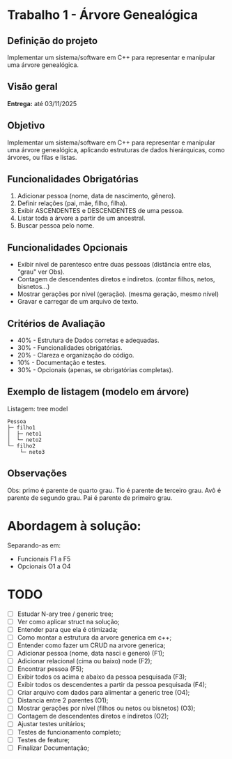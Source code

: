 # Trabalho 1 - Árvore Genealógica

## Definição do projeto

Implementar um sistema/software em C++ para representar e manipular uma árvore
genealógica.

## Visão geral

**Entrega:** até 03/11/2025

## Objetivo

Implementar um sistema/software em C++ para representar e manipular uma árvore
genealógica, aplicando estruturas de dados hierárquicas, como árvores, ou filas
e listas.

## Funcionalidades Obrigatórias

1. Adicionar pessoa (nome, data de nascimento, gênero).
2. Definir relações (pai, mãe, filho, filha).
3. Exibir ASCENDENTES e DESCENDENTES de uma pessoa.
4. Listar toda a árvore a partir de um ancestral.
5. Buscar pessoa pelo nome.

## Funcionalidades Opcionais

- Exibir nível de parentesco entre duas pessoas (distância entre elas, "grau"
  ver Obs).
- Contagem de descendentes diretos e indiretos. (contar filhos, netos,
  bisnetos...)
- Mostrar gerações por nível (geração). (mesma geração, mesmo nível)
- Gravar e carregar de um arquivo de texto.

## Critérios de Avaliação

- 40% - Estrutura de Dados corretas e adequadas.
- 30% - Funcionalidades obrigatórias.
- 20% - Clareza e organização do código.
- 10% - Documentação e testes.
- 30% - Opcionais (apenas, se obrigatórias completas).

## Exemplo de listagem (modelo em árvore)

Listagem: tree model

```text
Pessoa
├─ filho1
│  ├─ neto1
│  └─ neto2
└─ filho2
    └─ neto3
```

## Observações

Obs: primo é parente de quarto grau. Tio é parente de terceiro grau. Avô é
parente de segundo grau. Pai é parente de primeiro grau.

# Abordagem à solução:

Separando-as em:

- Funcionais F1 a F5
- Opcionais O1 a O4

# TODO

- [ ] Estudar N-ary tree / generic tree;
- [ ] Ver como aplicar struct na solução;
- [ ] Entender para que ela é otimizada;
- [ ] Como montar a estrutura da arvore generica em c++;
- [ ] Entender como fazer um CRUD na arvore generica;
- [ ] Adicionar pessoa (nome, data nasci e genero) (F1);
- [ ] Adicionar relacional (cima ou baixo) node (F2);
- [ ] Encontrar pessoa (F5);
- [ ] Exibir todos os acima e abaixo da pessoa pesquisada (F3);
- [ ] Exibir todos os descendentes a partir da pessoa pesquisada (F4);
- [ ] Criar arquivo com dados para alimentar a generic tree (O4);
- [ ] Distancia entre 2 parentes (O1);
- [ ] Mostrar gerações por nível (filhos ou netos ou bisnetos) (O3);
- [ ] Contagem de descendentes diretos e indiretos (O2);
- [ ] Ajustar testes unitários;
- [ ] Testes de funcionamento completo;
- [ ] Testes de feature;
- [ ] Finalizar Documentação;
